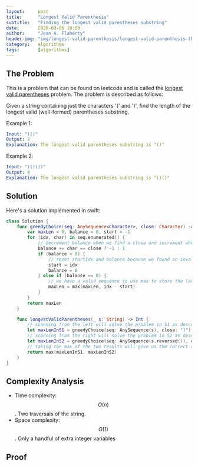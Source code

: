 ```yaml
---
layout:     post
title:      "Longest Valid Parenthesis"
subtitle:   "Finding the longest valid parentheses substring"
date:       2020-03-06 10:00
author:     "Jean A. Flaherty"
header-img: "img/longest-valid-parenthesis/longest-valid-parenthesis-thumbnail.png"
category:   algorithms
tags:       [algorithms]
---
```


## The Problem

This is a problem that can be found on leetcode and is called the
[longest valid parentheses](https://leetcode.com/problems/longest-valid-parentheses/)
problem. The problem is described as follows:

Given a string containing just the characters '(' and ')', find the length of the longest valid (well-formed) parentheses substring.

Example 1:
```yml
Input: "(()"
Output: 2
Explanation: The longest valid parentheses substring is "()"
```

Example 2:

```yml
Input: ")()())"
Output: 4
Explanation: The longest valid parentheses substring is "()()"
```

## Solution

Here's a solution implemented in swift:

```swift
class Solution {
    func greedyChoice(seq: AnySequence<Character>, close: Character) -> Int {
        var maxLen = 0, balance = 0, start = -1
        for (idx, char) in seq.enumerated() {
            // decrement balance when we find a close and increment when open
            balance += char == close ? -1 : 1
            if (balance < 0) {
                // reset startIdx and balance because we found an invalid close
                start = idx
                balance = 0
            } else if (balance == 0) {
                // we have a valid sequence so use max to store the largest length so far
                maxLen = max(maxLen, idx - start)
            }
        }
        return maxLen
    }

    func longestValidParentheses(_ s: String) -> Int {
        // scanning from the left will solve the problem in S1 as described in the proof
        let maxLenInS1 = greedyChoice(seq: AnySequence(s), close: ")")
        // scanning from the right will solve the problem in S2 as described in the proof
        let maxLenInS2 = greedyChoice(seq: AnySequence(s.reversed()), close: "(")
        // taking the max of the two results will give us the correct answer
        return max(maxLenInS1, maxLenInS2)
    }
}
```

## Complexity Analysis

- Time complexity: $$O(n)$$. Two traversals of the string.
- Space complexity: $$O(1)$$. Only a handful of extra integer variables

## Proof
